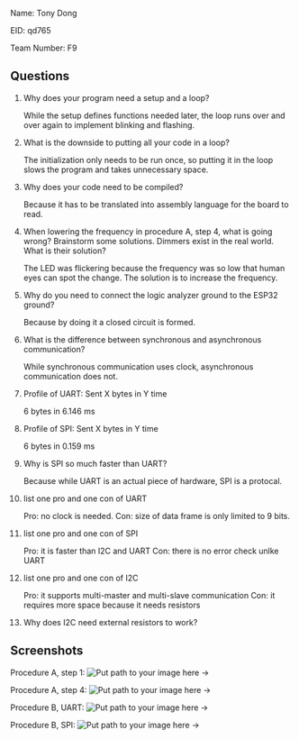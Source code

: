 Name: Tony Dong

EID: qd765

Team Number: F9

## Questions

1. Why does your program need a setup and a loop?

    While the setup defines functions needed later, the loop runs over and over again to implement blinking and flashing.

2. What is the downside to putting all your code in a loop?

    The initialization only needs to be run once, so putting it in the loop slows the program and takes unnecessary space.

3. Why does your code need to be compiled?

    Because it has to be translated into assembly language for the board to read.

4. When lowering the frequency in procedure A, step 4, what is going wrong? Brainstorm some solutions. Dimmers exist in the real world. What is their solution?

    The LED was flickering because the frequency was so low that human eyes can spot the change. The solution is to increase the frequency.

5. Why do you need to connect the logic analyzer ground to the ESP32 ground?

    Because by doing it a closed circuit is formed.

6. What is the difference between synchronous and asynchronous communication?

    While synchronous communication uses clock, asynchronous communication does not.

7. Profile of UART: Sent X bytes in Y time 

    6 bytes in 6.146 ms

8. Profile of SPI: Sent X bytes in Y time

    6 bytes in 0.159 ms

9. Why is SPI so much faster than UART?

    Because while UART is an actual piece of hardware, SPI is a protocal.

10. list one pro and one con of UART

    Pro: no clock is needed.
    Con: size of data frame is only limited to 9 bits.

11. list one pro and one con of SPI

    Pro: it is faster than I2C and UART
    Con: there is no error check unlke UART

12. list one pro and one con of I2C

    Pro: it supports multi-master and multi-slave communication
    Con: it requires more space because it needs resistors

13. Why does I2C need external resistors to work?

    

## Screenshots

Procedure A, step 1:
![Put path to your image here ->](img/placeholder.png)

Procedure A, step 4:
![Put path to your image here ->](img/placeholder.png)

Procedure B, UART:
![Put path to your image here ->](img/placeholder.png)

Procedure B, SPI:
![Put path to your image here ->](img/placeholder.png)

